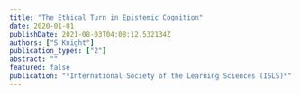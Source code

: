 ```yaml
---
title: "The Ethical Turn in Epistemic Cognition"
date: 2020-01-01
publishDate: 2021-08-03T04:08:12.532134Z
authors: ["S Knight"]
publication_types: ["2"]
abstract: ""
featured: false
publication: "*International Society of the Learning Sciences (ISLS)*"
---
```


